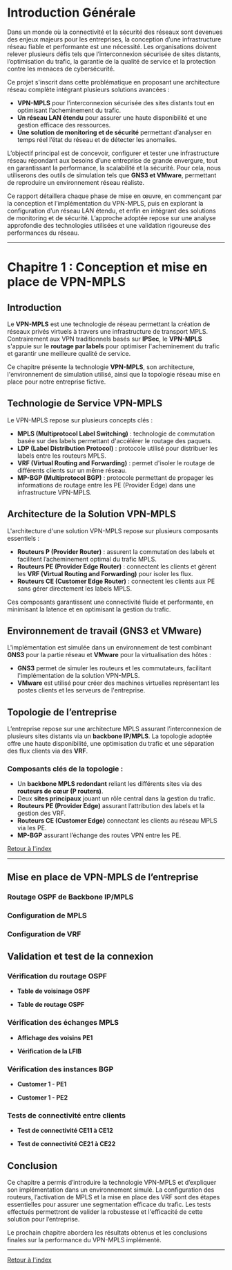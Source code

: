 # Introduction Générale

Dans un monde où la connectivité et la sécurité des réseaux sont devenues des enjeux majeurs pour les entreprises, la conception d’une infrastructure réseau fiable et performante est une nécessité. Les organisations doivent relever plusieurs défis tels que l’interconnexion sécurisée de sites distants, l’optimisation du trafic, la garantie de la qualité de service et la protection contre les menaces de cybersécurité.

Ce projet s'inscrit dans cette problématique en proposant une architecture réseau complète intégrant plusieurs solutions avancées :

- **VPN-MPLS** pour l’interconnexion sécurisée des sites distants tout en optimisant l’acheminement du trafic.
- **Un réseau LAN étendu** pour assurer une haute disponibilité et une gestion efficace des ressources.
- **Une solution de monitoring et de sécurité** permettant d’analyser en temps réel l’état du réseau et de détecter les anomalies.

L’objectif principal est de concevoir, configurer et tester une infrastructure réseau répondant aux besoins d’une entreprise de grande envergure, tout en garantissant la performance, la scalabilité et la sécurité. Pour cela, nous utiliserons des outils de simulation tels que **GNS3 et VMware**, permettant de reproduire un environnement réseau réaliste.

Ce rapport détaillera chaque phase de mise en œuvre, en commençant par la conception et l’implémentation du VPN-MPLS, puis en explorant la configuration d’un réseau LAN étendu, et enfin en intégrant des solutions de monitoring et de sécurité. L’approche adoptée repose sur une analyse approfondie des technologies utilisées et une validation rigoureuse des performances du réseau.

---

# Chapitre 1 : Conception et mise en place de VPN-MPLS

## Introduction

Le **VPN-MPLS** est une technologie de réseau permettant la création de réseaux privés virtuels à travers une infrastructure de transport MPLS. Contrairement aux VPN traditionnels basés sur **IPSec**, le **VPN-MPLS** s'appuie sur le **routage par labels** pour optimiser l'acheminement du trafic et garantir une meilleure qualité de service.

Ce chapitre présente la technologie **VPN-MPLS**, son architecture, l'environnement de simulation utilisé, ainsi que la topologie réseau mise en place pour notre entreprise fictive.

## Technologie de Service VPN-MPLS

Le VPN-MPLS repose sur plusieurs concepts clés :

- **MPLS (Multiprotocol Label Switching)** : technologie de commutation basée sur des labels permettant d'accélérer le routage des paquets.
- **LDP (Label Distribution Protocol)** : protocole utilisé pour distribuer les labels entre les routeurs MPLS.
- **VRF (Virtual Routing and Forwarding)** : permet d'isoler le routage de différents clients sur un même réseau.
- **MP-BGP (Multiprotocol BGP)** : protocole permettant de propager les informations de routage entre les PE (Provider Edge) dans une infrastructure VPN-MPLS.

## Architecture de la Solution VPN-MPLS

L'architecture d'une solution VPN-MPLS repose sur plusieurs composants essentiels :

- **Routeurs P (Provider Router)** : assurent la commutation des labels et facilitent l’acheminement optimal du trafic MPLS.
- **Routeurs PE (Provider Edge Router)** : connectent les clients et gèrent les **VRF (Virtual Routing and Forwarding)** pour isoler les flux.
- **Routeurs CE (Customer Edge Router)** : connectent les clients aux PE sans gérer directement les labels MPLS.

Ces composants garantissent une connectivité fluide et performante, en minimisant la latence et en optimisant la gestion du trafic.

## Environnement de travail (GNS3 et VMware)

L'implémentation est simulée dans un environnement de test combinant **GNS3** pour la partie réseau et **VMware** pour la virtualisation des hôtes :

- **GNS3** permet de simuler les routeurs et les commutateurs, facilitant l'implémentation de la solution VPN-MPLS.
- **VMware** est utilisé pour créer des machines virtuelles représentant les postes clients et les serveurs de l'entreprise.

## Topologie de l’entreprise

L’entreprise repose sur une architecture MPLS assurant l’interconnexion de plusieurs sites distants via un **backbone IP/MPLS**. La topologie adoptée offre une haute disponibilité, une optimisation du trafic et une séparation des flux clients via des **VRF**.

### Composants clés de la topologie :

- Un **backbone MPLS redondant** reliant les différents sites via des **routeurs de cœur (P routers)**.
- Deux **sites principaux** jouant un rôle central dans la gestion du trafic.
- **Routeurs PE (Provider Edge)** assurant l’attribution des labels et la gestion des VRF.
- **Routeurs CE (Customer Edge)** connectant les clients au réseau MPLS via les PE.
- **MP-BGP** assurant l’échange des routes VPN entre les PE.

[Retour à l'index](index.md)

---

## Mise en place de VPN-MPLS de l’entreprise

### Routage OSPF de Backbone IP/MPLS


### Configuration de MPLS


### Configuration de VRF


## Validation et test de la connexion

### Vérification du routage OSPF

- **Table de voisinage OSPF**  

- **Table de routage OSPF**  

### Vérification des échanges MPLS

- **Affichage des voisins PE1**  

- **Vérification de la LFIB**  

### Vérification des instances BGP

- **Customer 1 - PE1**  

- **Customer 1 - PE2**  

### Tests de connectivité entre clients

- **Test de connectivité CE11 à CE12**  

- **Test de connectivité CE21 à CE22**  

## Conclusion

Ce chapitre a permis d’introduire la technologie VPN-MPLS et d’expliquer son implémentation dans un environnement simulé. La configuration des routeurs, l’activation de MPLS et la mise en place des VRF sont des étapes essentielles pour assurer une segmentation efficace du trafic. Les tests effectués permettront de valider la robustesse et l'efficacité de cette solution pour l’entreprise.

Le prochain chapitre abordera les résultats obtenus et les conclusions finales sur la performance du VPN-MPLS implémenté.

---

[Retour à l'index](index.md)
